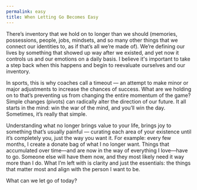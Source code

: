 ```yaml
---
permalink: easy
title: When Letting Go Becomes Easy
---
```


There’s inventory that we hold on to longer than we should (memories, possessions, people, jobs, mindsets, and so many other things that we connect our identities to, as if that’s all we’re made of). We’re defining our lives by something that showed up way after we existed, and yet now it controls us and our emotions on a daily basis. I believe it's important to take a step back when this happens and begin to reevaluate ourselves and our inventory.

In sports, this is why coaches call a timeout — an attempt to make minor or major adjustments to increase the chances of success. What are we holding on to that’s preventing us from changing the entire momentum of the game? Simple changes (pivots) can radically alter the direction of our future. It all starts in the mind: win the war of the mind, and you’ll win the day. Sometimes, it’s really that simple.

Understanding what no longer brings value to your life, brings joy to something that’s usually painful — curating each area of your existence until it’s completely you, just the way you want it. For example: every few months, I create a donate bag of what I no longer want. Things that accumulated over time—and are now in the way of everything I love—have to go. Someone else will have them now, and they most likely need it way more than I do. What I’m left with is clarity and just the essentials: the things that matter most and align with the person I want to be.

What can we let go of today?